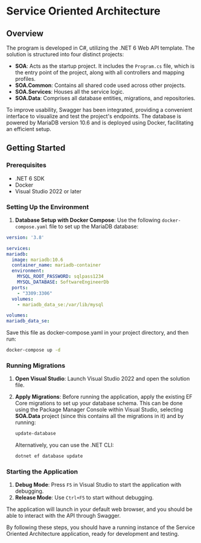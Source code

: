 # Service Oriented Architecture

## Overview

The program is developed in C#, utilizing the .NET 6 Web API template. The solution is structured into four distinct projects:

- **SOA**: Acts as the startup project. It includes the `Program.cs` file, which is the entry point of the project, along with all controllers and mapping profiles.
- **SOA.Common**: Contains all shared code used across other projects.
- **SOA.Services**: Houses all the service logic.
- **SOA.Data**: Comprises all database entities, migrations, and repositories.

To improve usability, Swagger has been integrated, providing a convenient interface to visualize and test the project's endpoints. The database is powered by MariaDB version 10.6 and is deployed using Docker, facilitating an efficient setup.

## Getting Started

### Prerequisites

- .NET 6 SDK
- Docker
- Visual Studio 2022 or later

### Setting Up the Environment

1. **Database Setup with Docker Compose**: Use the following `docker-compose.yaml` file to set up the MariaDB database:
   
  ```yaml
version: '3.8'

services:
  mariadb:
    image: mariadb:10.6
    container_name: mariadb-container
    environment:
      MYSQL_ROOT_PASSWORD: sqlpass1234
      MYSQL_DATABASE: SoftwareEngineerDb
    ports:
      - "3309:3306"
    volumes:
      - mariadb_data_se:/var/lib/mysql

volumes:
  mariadb_data_se:
  ```

Save this file as docker-compose.yaml in your project directory, and then run:

```bash
docker-compose up -d
```

### Running Migrations

1. **Open Visual Studio**: Launch Visual Studio 2022 and open the solution file.
2. **Apply Migrations**: Before running the application, apply the existing EF Core migrations to set up your database schema. This can be done using the Package Manager Console within Visual Studio, selecting **SOA.Data** project (since this contains all the migrations in it) and by running:

    ```bash
    update-database
    ```

    Alternatively, you can use the .NET CLI:

    ```bash
    dotnet ef database update
    ```

### Starting the Application

1. **Debug Mode**: Press `F5` in Visual Studio to start the application with debugging.
2. **Release Mode**: Use `Ctrl+F5` to start without debugging.

The application will launch in your default web browser, and you should be able to interact with the API through Swagger.

By following these steps, you should have a running instance of the Service Oriented Architecture application, ready for development and testing.

